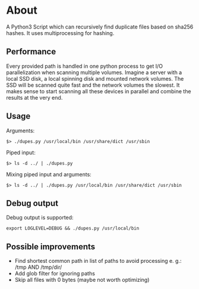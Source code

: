 # About

A Python3 Script which can recursively find duplicate files based on sha256
hashes. It uses multiprocessing for hashing.

## Performance

Every provided path is handled in one python process to get I/O parallelization
when scanning multiple volumes. Imagine a server with a local SSD disk, a local
spinning disk and mounted network volumes. The SSD will be scanned quite fast
and the network volumes the slowest. It makes sense to start scanning all these
devices in parallel and combine the results at the very end.

## Usage

Arguments:

    $> ./dupes.py /usr/local/bin /usr/share/dict /usr/sbin

Piped input:

    $> ls -d ../ | ./dupes.py 

Mixing piped input and arguments:

    $> ls -d ../ | ./dupes.py /usr/local/bin /usr/share/dict /usr/sbin

## Debug output

Debug output is supported:

    export LOGLEVEL=DEBUG && ./dupes.py /usr/local/bin

## Possible improvements

* Find shortest common path in list of paths to avoid processing e. g.: /tmp
  AND /tmp/dir/
* Add glob filter for ignoring paths
* Skip all files with 0 bytes (maybe not worth optimizing)
